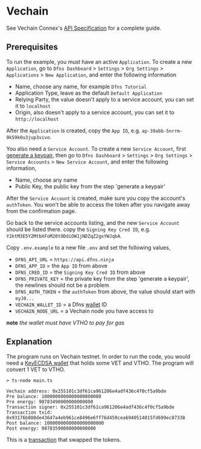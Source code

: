 # Vechain

See Vechain Connex's [API Specification](https://docs.vechain.org/connex/api-specification) for a complete guide.

## Prerequisites

To run the example, you must have an active `Application`. To create a new `Application`, go to `Dfns Dashboard` > `Settings` > `Org Settings` > `Applications` > `New Application`, and enter the following information

- Name, choose any name, for example `Dfns Tutorial`
- Application Type, leave as the default `Default Application`
- Relying Party, the value doesn't apply to a service account, you can set it to `localhost`
- Origin, also doesn't apply to a service account, you can set it to `http://localhost`

After the `Application` is created, copy the `App ID`, e.g. `ap-39abb-5nrrm-9k59k0u3jup3vivo`.

You also need a `Service Account`. To create a new `Service Account`, first [generate a keypair](https://docs.dfns.co/dfns-docs/advanced-topics/authentication/credentials/generate-a-key-pair), then go to `Dfns Dashboard` > `Settings` > `Org Settings` > `Service Accounts` > `New Service Account`, and enter the following information,

- Name, choose any name
- Public Key, the public key from the step 'generate a keypair'

After the `Service Account` is created, make sure you copy the account's `authToken`. You won't be able to access the token after you navigate away from the confirmation page.

Go back to the service accounts listing, and the new `Service Account` should be listed there. copy the `Signing Key Cred ID`, e.g. `Y2ktM3E5Y2MtbXFoM20tODdiOW1jNDZqZ2gxYWJqbA`.

Copy `.env.example` to a new file `.env` and set the following values,

- `DFNS_API_URL` = `https://api.dfns.ninja`
- `DFNS_APP_ID` = the `App ID` from above
- `DFNS_CRED_ID` = the `Signing Key Cred ID` from above
- `DFNS_PRIVATE_KEY` = the private key from the step 'generate a keypair', the newlines should not be a problem
- `DFNS_AUTH_TOKEN` = the `authToken` from above, the value should start with `eyJ0...`
- `VECHAIN_WALLET_ID` = a Dfns [wallet](https://docs.dfns.co/dfns-docs/api-docs/beta-wallets-api-and-nfts/create-wallet) ID
- `VECHAIN_NODE_URL` = a Vechain node you have access to

**note** _the wallet must have VTHO to pay for gas_

## Explanation

The program runs on Vechain testnet. In order to run the code, you would need a [KeyECDSA wallet](https://explore-testnet.vechain.org/accounts/0x255101c3df61ca961206e4adf436c4f0cf5a9bde/) that holds some VET and VTHO. The program will convert 1 VET to VTHO.

```shell
> ts-node main.ts

Vechain address: 0x255101c3df61ca961206e4adf436c4f0cf5a9bde
Pre balance: 1000000000000000000000
Pre energy: 98783490000000000000
Transaction signer: 0x255101c3df61ca961206e4adf436c4f0cf5a9bde
Transaction txid: 0x93176b088de43647a4eb961ce8496e6ff76d459cea6940514015fd699ec87338
Post balance: 1000000000000000000000
Post energy: 98783590000000000000
```

This is a [transaction](https://explore-testnet.vechain.org/transactions/0x93176b088de43647a4eb961ce8496e6ff76d459cea6940514015fd699ec87338#info) that swapped the tokens.
